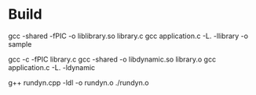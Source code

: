 # Build

gcc -shared -fPIC -o liblibrary.so library.c
gcc application.c -L. -llibrary -o sample

gcc -c -fPIC library.c
gcc -shared -o libdynamic.so library.o
gcc application.c -L. -ldynamic

g++ rundyn.cpp -ldl -o rundyn.o
./rundyn.o
